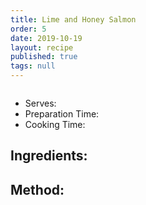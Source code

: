 ```yaml
---
title: Lime and Honey Salmon
order: 5
date: 2019-10-19
layout: recipe
published: true
tags: null
---
```



![]()

* Serves:
* Preparation Time:
* Cooking Time:



## Ingredients:



## Method: